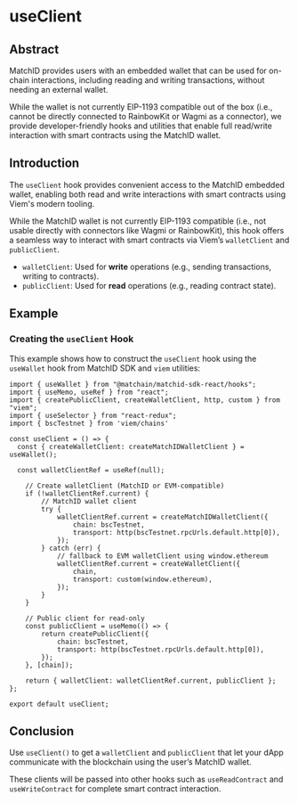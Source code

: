 # useClient

## Abstract

MatchID provides users with an embedded wallet that can be used for on-chain interactions, including reading and writing transactions, without needing an external wallet.

While the wallet is not currently EIP-1193 compatible out of the box (i.e., cannot be directly connected to RainbowKit or Wagmi as a connector), we provide developer-friendly hooks and utilities that enable full read/write interaction with smart contracts using the MatchID wallet.

## Introduction

The `useClient` hook provides convenient access to the MatchID embedded wallet, enabling both read and write interactions with smart contracts using Viem's modern tooling.

While the MatchID wallet is not currently EIP-1193 compatible (i.e., not usable directly with connectors like Wagmi or RainbowKit), this hook offers a seamless way to interact with smart contracts via Viem’s `walletClient` and `publicClient`.

- `walletClient`: Used for **write** operations (e.g., sending transactions, writing to contracts).
- `publicClient`: Used for **read** operations (e.g., reading contract state).

## Example

### Creating the `useClient` Hook

This example shows how to construct the `useClient` hook using the `useWallet` hook from MatchID SDK and `viem` utilities:

```tsx
import { useWallet } from "@matchain/matchid-sdk-react/hooks";
import { useMemo, useRef } from "react";
import { createPublicClient, createWalletClient, http, custom } from "viem";
import { useSelector } from "react-redux";
import { bscTestnet } from 'viem/chains'

const useClient = () => {
  const { createWalletClient: createMatchIDWalletClient } = useWallet();

  const walletClientRef = useRef(null);

    // Create walletClient (MatchID or EVM-compatible)
    if (!walletClientRef.current) {
        // MatchID wallet client
        try {
            walletClientRef.current = createMatchIDWalletClient({
                chain: bscTestnet,
                transport: http(bscTestnet.rpcUrls.default.http[0]),
            });
        } catch (err) {
            // fallback to EVM walletClient using window.ethereum
            walletClientRef.current = createWalletClient({
                chain,
                transport: custom(window.ethereum),
            });
        }
    }

    // Public client for read-only
    const publicClient = useMemo(() => {
        return createPublicClient({
            chain: bscTestnet,
            transport: http(bscTestnet.rpcUrls.default.http[0]),
        });
    }, [chain]);

    return { walletClient: walletClientRef.current, publicClient };
};

export default useClient;
```


## Conclusion

Use `useClient()` to get a `walletClient` and `publicClient` that let your dApp communicate with the blockchain using the user’s MatchID wallet.

These clients will be passed into other hooks such as `useReadContract` and `useWriteContract` for complete smart contract interaction.